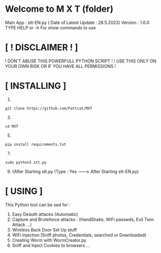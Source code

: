 # Welcome to M X T (folder)

Main App : stt-EN.py ( Date of Latest Update : 28.5.2023)
Version : 1.0.0
TYPE HELP or -h For show commands to use

# [ ! DISCLAIMER ! ]

! DON'T ABUSE THIS POWERFULL PYTHON SCRIPT !
! USE THIS ONLY ON YOUR OWN RISK OR IF YOU HAVE ALL PERMISSIONS !

# [ INSTALLING ]

1.
```
git clone https://github.com/Fattcat/MXT
```
3.
```
cd MXT
```
5.
```
pip install requirements.txt
```
7.
```
sudo python3 stt.py
```
9. (After Starting stt.py   (Type : Yes ---> After Starting stt-EN.py)

# [ USING ]
This Python tool can be sed for :
1. Easy Deauth attacks (Automatic)
2. Capture and Bruteforce attacks : (HandShake, WiFi passwds, Evil Twin Attack ...)
3. Wireless Back Door Set Up stuff
4. WiFi Injection (Sniff photos, Credentials, searched or Downloaded)
5. Creating Worm with WormCreator.py
6. Sniff and Inject Cookies to browsers ...
